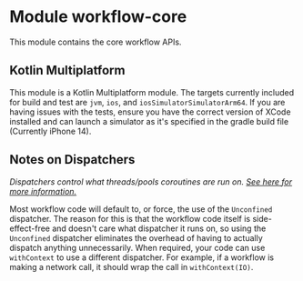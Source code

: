 # Module workflow-core

This module contains the core workflow APIs.

## Kotlin Multiplatform

This module is a Kotlin Multiplatform module. The targets currently included for build and test
are `jvm`, `ios`, and `iosSimulatorSimulatorArm64`. If you are having issues with the tests,
ensure you have the correct version of XCode installed and can launch a simulator as it's specified
in the gradle build file (Currently iPhone 14).

## Notes on Dispatchers

_Dispatchers control what threads/pools coroutines are run on. [See here for more information.][1]_

Most workflow code will default to, or force, the use of the `Unconfined` dispatcher. The reason for
this is that the workflow code itself is side-effect-free and doesn't care what dispatcher it runs
on, so using the `Unconfined` dispatcher eliminates the overhead of having to actually dispatch
anything unnecessarily. When required, your code can use `withContext` to use a different
dispatcher. For example, if a workflow is making a network call, it should wrap the call in
`withContext(IO)`.

 [1]: https://kotlinlang.org/docs/reference/coroutines/coroutine-context-and-dispatchers.html
